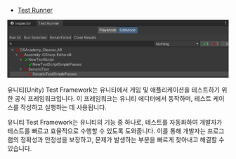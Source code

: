 * [Test Runner](https://docs.unity3d.com/kr/2018.4/Manual/testing-editortestsrunner.html)

<center><div markdown="1">

![AutomationTest](/images/UnityTestRunner.png)

</div></center>

유니티(Unity) Test Framework는 유니티에서 게임 및 애플리케이션을 테스트하기 위한 공식 프레임워크입니다. 이 프레임워크는 유니티 에디터에서 동작하며, 테스트 케이스를 작성하고 실행하는 데 사용됩니다.

유니티 Test Framework는 유니티의 기능 중 하나로, 테스트를 자동화하여 개발자가 테스트를 빠르고 효율적으로 수행할 수 있도록 도와줍니다. 이를 통해 개발자는 프로그램의 정확성과 안정성을 보장하고, 문제가 발생하는 부분을 빠르게 찾아내고 해결할 수 있습니다.